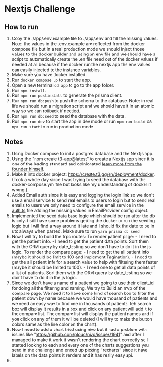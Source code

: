 # Nextjs Challenge

## How to run

1. Copy the ./app/.env.example file to ./app/.env and fill the missing values. Note: the values in the .env.example are reflected from the docker compose file but in a real production mode we should inject those values to the docker builder and using an env file and we should have a script to automatically create the .en file need out of the docker values if needed at all because if the docker run the nextjs app the env values can easily injected to the instance variables.
1. Make sure you have docker installed.
1. Run ```docker compose up``` to start the app.
1. Open a new terminal ```cd app``` to go to the app folder.
1. Run ```npm install```.
1. Run ```npm run postinstall``` to generate the prisma client.
1. Run ```npm run db:push``` to push the schema to the database. Note: in real life we should run a migration script and we should have it in an atomic way so we can rollback if needed.
1. Run ```npm run db:seed``` to seed the database with the data.
1. Run ```npm run dev``` to start the app in dev mode or run ```npm run build && npm run start``` to run in production mode.

## Notes


1. Using Docker compose to init a postgres database and the Nextjs app.
1. Using the "npm create t3-app@latest" to create a Nextjs app since it is one of the leading standard and opinionated [learn more from the founder himself](https://www.youtube.com/@t3dotgg).
1. Make it into docker project: <https://create.t3.gg/en/deployment/docker>. (Took a whole day since I was trying to seed the database with the docker-compose.yml file but looks like my understanding of docker it wrong.).
1. Added Email auth since it is easy and logging the login link so we don't use a email service to send real emails to users to login but to send real emails to users we only need to configure the email service in the [auth.ts](./app/src/server/auth.ts) file adding the missing values in EmailProvider config object.
1. Implemented the seed data base logic which should be run after the db is only. I still have some problems getting the docker to run the seeding logic but I will find a way around it late and I should fix the date to be in utc always when parsed. Make sure to run ```yarn prisma db seed```
1. Now I will try to build the trpc routes:
    To render patient page:
        - I need to get the patient info.
        - I need to get the patient data points. Sort them with the ORM query by date_testing so we don't have to do it in the js logic.
    To render the compare page:
        - I need to get the all patient info (maybe it should be limit to 100 and implement Pagination).
        - I need to get the all patient info for a search value to help with filtering them faster (maybe it should be limited to 100).
        - I need one to get all data points of a list of patients. Sort them with the ORM query by date_testing so we don't have to do it in the js logic.
1. Since we don't have a name of a patient we going to use their client_id for doing all the filtering and naming. We try to Build an mvp of the compare page. We need it to have some kind of search box to filter the patient down by name because we would have thousand of patients and we need an easy way to find one in thousands of patients. teh search box will display it results in a box and click on any patient will add it to the compare list. The compare list will display the patient names and if you click on any of them it will be deleted (I will try to make the button colors same as the line color on the chart).
1. Now I need to add a chart tried using nivo but it had a problem with issues like "<https://github.com/plouc/nivo/issues/1941>" and after I managed to make it work it wasn't rendering the chart correctly so I started looking to each and every one of the charts suggestions you send in the challenge and ended up picking "recharts" since it have labels on the data points it renders and it has really easy api.
1.
